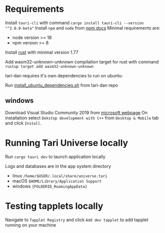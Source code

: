 # Requirements
Install `tauri-cli` with command `cargo install tauri-cli --version "^2.0.0-beta"`
Install `npm` and `node` from [npm docs](https://docs.npmjs.com/downloading-and-installing-node-js-and-npm)
Minimal requirements are:
 - node version >= 18
 - npm version >= 8

Install [rust](https://www.rust-lang.org/tools/install) with minimal version 1.77

Add wasm32-unknown-unknown compilation target for rust with command `rustup target add wasm32-unknown-unknown`

tari-dan requires it's own dependencies to run on ubuntu:

Run [install_ubuntu_dependencies.sh](https://github.com/tari-project/tari-dan/blob/development/scripts/install_ubuntu_dependencies.sh) from tari-dan repo

## windows
Download Visual Studio Community 2019 from [microsoft webpage](https://learn.microsoft.com/en-us/visualstudio/releases/2019/redistribution#--download)
On installation select `Dekstop development with C++` from `Desktop & Mobile` tab and click `Install`.


# Running Tari Universe locally

Run `cargo tauri dev` to launch application locally

Logs and databases are in the app system directory 
- linux `/home/$USER/.local/share/universe.tari`
- macOS `$HOME/Library/Application Support`
- windows `{FOLDERID_RoamingAppData}`

# Testing tapplets locally

Navigate to `Tapplet Registry` and click `Add dev tapplet` to add tapplet running on your machine
